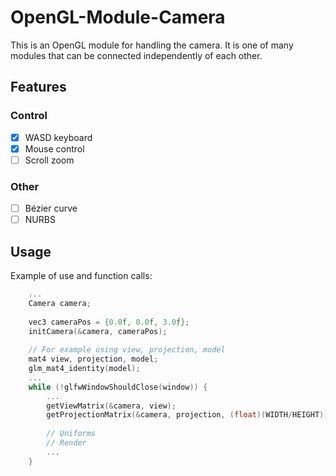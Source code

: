 # OpenGL-Module-Camera

This is an OpenGL module for handling the camera. 
It is one of many modules that can be connected independently of each other.

## Features

### Control

- [x] WASD keyboard
- [x] Mouse control
- [ ] Scroll zoom

### Other

- [ ] Bézier curve
- [ ] NURBS

## Usage

Example of use and function calls:

```c++
    ...
    Camera camera;
    
    vec3 cameraPos = {0.0f, 0.0f, 3.0f};
    initCamera(&camera, cameraPos);
    
    // For example using view, projection, model
    mat4 view, projection, model;
    glm_mat4_identity(model);
    ...
    while (!glfwWindowShouldClose(window)) {
        ...
        getViewMatrix(&camera, view);
        getProjectionMatrix(&camera, projection, (float)(WIDTH/HEIGHT));
        
        // Uniforms
        // Render
        ...    
    }
    
```